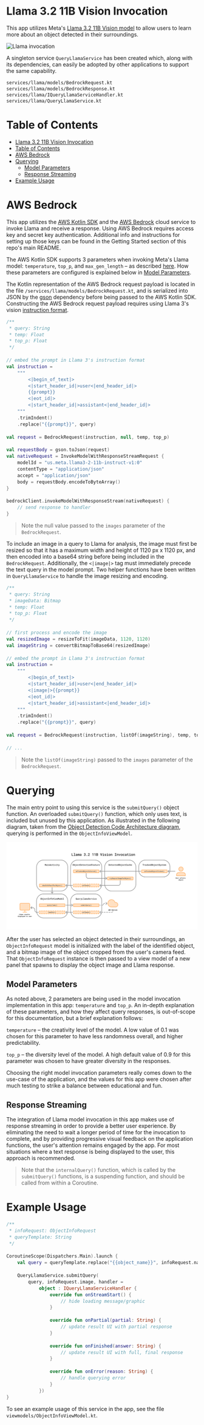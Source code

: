 # Llama 3.2 11B Vision Invocation

This app utilizes Meta's [Llama 3.2 11B Vision model](https://www.llama.com/docs/model-cards-and-prompt-formats/llama3_2/#-llama-3.2-vision-models-(11b/90b)-) to allow users to learn more about an object detected in their surroundings.

![Llama invocation](media/llama-invocation.gif "Llama invocation")

A singleton service `QueryLlamaService` has been created which, along with its dependencies, can easily be adopted by other applications to support the same capability.

```
services/llama/models/BedrockRequest.kt
services/llama/models/BedrockResponse.kt
services/llama/IQueryLlamaServiceHandler.kt
services/llama/QueryLlamaService.kt
```

# Table of Contents

- [Llama 3.2 11B Vision Invocation](#llama-32-11b-vision-invocation)
- [Table of Contents](#table-of-contents)
- [AWS Bedrock](#aws-bedrock)
- [Querying](#querying)
  - [Model Parameters](#model-parameters)
  - [Response Streaming](#response-streaming)
- [Example Usage](#example-usage)

# AWS Bedrock

This app utilizes the [AWS Kotlin SDK](https://sdk.amazonaws.com/kotlin/api/latest/bedrockruntime/index.html) and the [AWS Bedrock](https://aws.amazon.com/bedrock/) cloud service to invoke Llama and receive a response. Using AWS Bedrock requires access key and secret key authentication. Additional info and instructions for setting up those keys can be found in the Getting Started section of this repo's main README.

The AWS Kotlin SDK supports 3 parameters when invoking Meta's Llama model: `temperature`, `top_p`, and `max_gen_length` – as described [here](https://docs.aws.amazon.com/bedrock/latest/userguide/model-parameters-meta.html#model-parameters-meta-request-response). How these parameters are configured is explained below in [Model Parameters](#model-parameters).

The Kotlin representation of the AWS Bedrock request payload is located in the file `/services/llama/models/BedrockRequest.kt`, and is serialized into JSON by the [gson](https://github.com/google/gson) dependency before being passed to the AWS Kotlin SDK. Constructing the AWS Bedrock request payload requires using Llama 3's vision [instruction format](https://github.com/meta-llama/llama-models/blob/main/models/llama3_2/vision_prompt_format.md).

```kotlin
/**
 * query: String
 * temp: Float
 * top_p: Float
 */

// embed the prompt in Llama 3's instruction format
val instruction =
    """
        <|begin_of_text|>
        <|start_header_id|>user<|end_header_id|>
        {{prompt}}
        <|eot_id|>
        <|start_header_id|>assistant<|end_header_id|>
    """
    .trimIndent()
    .replace("{{prompt}}", query)

val request = BedrockRequest(instruction, null, temp, top_p)

val requestBody = gson.toJson(request)
val nativeRequest = InvokeModelWithResponseStreamRequest {
    modelId = "us.meta.llama3-2-11b-instruct-v1:0"
    contentType = "application/json"
    accept = "application/json"
    body = requestBody.encodeToByteArray()
}

bedrockClient.invokeModelWithResponseStream(nativeRequest) {
    // send response to handler
}
```

> Note the null value passed to the `images` parameter of the `BedrockRequest`.

To include an image in a query to Llama for analysis, the image must first be resized so that it has a maximum width and height of 1120 px x 1120 px, and then encoded into a base64 string before being included in the `BedrockRequest`. Additionally, the `<|image|>` tag must immediately precede the text query in the model prompt. Two helper functions have been written in `QueryLlamaService` to handle the image resizing and encoding.

```kotlin
/**
 * query: String
 * imageData: Bitmap
 * temp: Float
 * top_p: Float
 */

// first process and encode the image
val resizedImage = resizeToFit(imageData, 1120, 1120)
val imageString = convertBitmapToBase64(resizedImage)

// embed the prompt in Llama 3's instruction format
val instruction =
    """
        <|begin_of_text|>
        <|start_header_id|>user<|end_header_id|>
        <|image|>{{prompt}}
        <|eot_id|>
        <|start_header_id|>assistant<|end_header_id|>
    """
    .trimIndent()
    .replace("{{prompt}}", query)

val request = BedrockRequest(instruction, listOf(imageString), temp, top_p)

// ...
```

> Note the `listOf(imageString)` passed to the `images` parameter of the `BedrockRequest`.

# Querying

The main entry point to using this service is the `submitQuery()` object function. An overloaded `submitQuery()` function, which only uses text, is included but unused by this application. As illustrated in the following diagram, taken from the [Object Detection Code Architecture diagram](media/diagram-0-object-detection-code-architecture.png), querying is performed in the `ObjectInfoViewModel`.

![Diagram llama vision invocation](media/diagram-3-llama-vision-invocation.png "Diagram llama vision invocation")

After the user has selected an object detected in their surroundings, an `ObjectInfoRequest` model is initialized with the label of the identified object, and a bitmap image of the object cropped from the user's camera feed. That `ObjectInfoRequest` instance is then passed to a view model of a new panel that spawns to display the object image and Llama response.

## Model Parameters

As noted above, 2 parameters are being used in the model invocation implementation in this app: `temperature` and `top_p`. An in-depth explanation of these parameters, and how they affect query responses, is out-of-scope for this documentation, but a brief explanation follows:

`temperature` – the creativity level of the model. A low value of 0.1 was chosen for this parameter to have less randomness overall, and higher predictability.

`top_p` – the diversity level of the model. A high default value of 0.9 for this parameter was chosen to have greater diversity in the responses.

Choosing the right model invocation parameters really comes down to the use-case of the application, and the values for this app were chosen after much testing to strike a balance between educational and fun.

## Response Streaming

The integration of Llama model invocation in this app makes use of response streaming in order to provide a better user experience. By eliminating the need to wait a longer period of time for the invocation to complete, and by providing progressive visual feedback on the application functions, the user's attention remains engaged by the app. For most situations where a text response is being displayed to the user, this approach is recommended.

> Note that the `internalQuery()` function, which is called by the `submitQuery()` functions, is a suspending function, and should be called from within a Coroutine.

# Example Usage

```kotlin
/**
 * infoRequest: ObjectInfoRequest
 * queryTemplate: String
 */

CoroutineScope(Dispatchers.Main).launch {
    val query = queryTemplate.replace("{{object_name}}", infoRequest.name)

    QueryLlamaService.submitQuery(
        query, infoRequest.image, handler =
            object : IQueryLlamaServiceHandler {
                override fun onStreamStart() {
                    // hide loading message/graphic
                }

                override fun onPartial(partial: String) {
                    // update result UI with partial response
                }

                override fun onFinished(answer: String) {
                    // update result UI with full, final response
                }

                override fun onError(reason: String) {
                    // handle querying error
                }
            })
}
```

To see an example usage of this service in the app, see the file `viewmodels/ObjectInfoViewModel.kt`.
